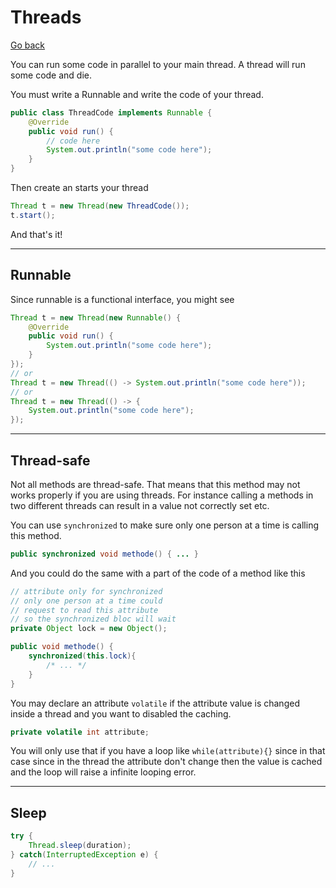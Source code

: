 # Threads

[Go back](..)

You can run some code in parallel to your main
thread. A thread will run some code and die.

You must write a Runnable and write the code
of your thread.

```java
public class ThreadCode implements Runnable {
    @Override
    public void run() {
        // code here
        System.out.println("some code here");
    }
}
```

Then create an starts your thread

```java
Thread t = new Thread(new ThreadCode());
t.start();
```

And that's it!

<hr class="sr">

## Runnable

Since runnable is a functional interface,
you might see

```java
Thread t = new Thread(new Runnable() {
    @Override
    public void run() {
        System.out.println("some code here");
    }
});
// or
Thread t = new Thread(() -> System.out.println("some code here"));
// or
Thread t = new Thread(() -> {
    System.out.println("some code here");
});
```

<hr class="sl">

## Thread-safe

Not all methods are thread-safe. That means that this
method may not works properly if you are using threads. 
For instance calling a methods in two different
threads can result in a value not correctly
set etc.

You can use ``synchronized`` to make sure only one person
at a time is calling this method.

```java
public synchronized void methode() { ... }
```

And you could do the same with a part of the code
of a method like this

```java
// attribute only for synchronized
// only one person at a time could
// request to read this attribute
// so the synchronized bloc will wait
private Object lock = new Object();

public void methode() {
    synchronized(this.lock){
        /* ... */
    }
}
```

You may declare an attribute ``volatile`` if the
attribute value is changed inside a thread and
you want to disabled the caching.

```java
private volatile int attribute;
```

You will only use that if you have a loop like
```while(attribute){}``` since in that case since
in the thread the attribute don't change then the 
value is cached and the loop will raise a infinite
looping error.

<hr class="sr">

## Sleep

```java
try {
    Thread.sleep(duration);
} catch(InterruptedException e) {
    // ...
}
```